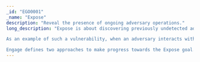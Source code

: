 ```yaml
---
_id: "EGO0001"
_name: "Expose"
description: "Reveal the presence of ongoing adversary operations."
long_description: "Expose is about discovering previously undetected adversaries engaging in one of two behaviors. First, the adversary may be attempting to gain access to the networks. Second, the adversary may be currently operating on the networks. Both categories of adversary behavior contain vulnerabilities that can be advantageous for a defender seeking to expose the adversary. <br><br>

As an example of such a vulnerability, when an adversary interacts with network or system resources, they are vulnerable to trigger tripwires. The defender can make and leak fake credentials both inside and outside of the network. The defender can then monitor for the use of these credentials. Then, when an adversary uses a fake credential, the defender will receive a high-fidelity alert. In addition, if the credentials are unique, a defender may be able to detect how and when an adversary collected the credentials. Whenever a defender seeks to engage with an adversary, operational safety is paramount. To maintain this safety, it is a best practice to monitor adversaries as they operate in an engagement environment. Additionally, the defender must be able to observe the adversary. Therefore, collection and detection activities can often be utilized even when a defender may have other strategic goals in mind. <br><br>

Engage defines two approaches to make progress towards the Expose goal.<ul><li>Collection allows the defender to capture and review data that the adversary produces during their operations. </li><li>Detection takes this collected data and turns it into an alert that the defender can use to their advantage.</li></ul> In many cases, the activities that support such Collection and Detection approaches are also good cyber security practices. However, in Engage, these activities will focus exclusively on the intersection of denial, deception, and adversary engagement technologies and the defender’s ability to Expose the adversary."
---
```

